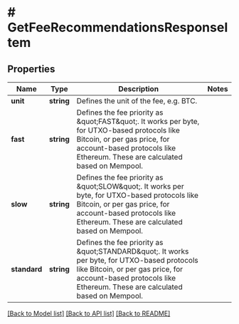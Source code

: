 # # GetFeeRecommendationsResponseItem

## Properties

Name | Type | Description | Notes
------------ | ------------- | ------------- | -------------
**unit** | **string** | Defines the unit of the fee, e.g. BTC. |
**fast** | **string** | Defines the fee priority as \&quot;FAST\&quot;. It works per byte, for UTXO-based protocols like Bitcoin, or per gas price, for account-based protocols like Ethereum. These are calculated based on Mempool. |
**slow** | **string** | Defines the fee priority as \&quot;SLOW\&quot;. It works per byte, for UTXO-based protocols like Bitcoin, or per gas price, for account-based protocols like Ethereum. These are calculated based on Mempool. |
**standard** | **string** | Defines the fee priority as \&quot;STANDARD\&quot;. It works per byte, for UTXO-based protocols like Bitcoin, or per gas price, for account-based protocols like Ethereum. These are calculated based on Mempool. |

[[Back to Model list]](../../README.md#models) [[Back to API list]](../../README.md#endpoints) [[Back to README]](../../README.md)

